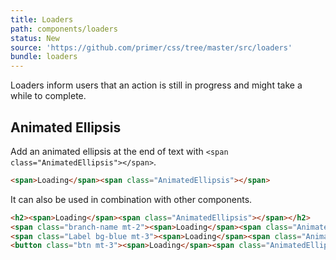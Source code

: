 ```yaml
---
title: Loaders
path: components/loaders
status: New
source: 'https://github.com/primer/css/tree/master/src/loaders'
bundle: loaders
---
```


Loaders inform users that an action is still in progress and might take a while to complete.

## Animated Ellipsis

Add an animated ellipsis at the end of text with `<span class="AnimatedEllipsis"></span>`.

```html live
<span>Loading</span><span class="AnimatedEllipsis"></span>
```

It can also be used in combination with other components.

```html live
<h2><span>Loading</span><span class="AnimatedEllipsis"></span></h2>
<span class="branch-name mt-2"><span>Loading</span><span class="AnimatedEllipsis"></span></span><br>
<span class="Label bg-blue mt-3"><span>Loading</span><span class="AnimatedEllipsis"></span></span><br>
<button class="btn mt-3"><span>Loading</span><span class="AnimatedEllipsis"></span></button>
```
